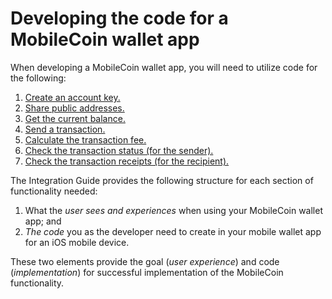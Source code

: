 # Developing the code for a MobileCoin wallet app

When developing a MobileCoin wallet app, you will need to utilize code for the following:

1. [Create an account key.](create-account-key.md)
2. [Share public addresses.](share-public-addresses.md)
3. [Get the current balance.](get-balance.md)
4. [Send a transaction.](send-transaction.md)
5. [Calculate the transaction fee.](calculate-fee.md)
6. [Check the transaction status (for the sender).](check-transaction-status.md)
7. [Check the transaction receipts (for the recipient).](transaction-receipts.md)

The Integration Guide provides the following structure for each section of functionality needed:

1. What the _user sees and experiences_ when using your MobileCoin wallet app; and
2. _The code_ you as the developer need to create in your mobile wallet app for an iOS mobile device.

These two elements provide the goal (_user experience_) and code (_implementation_) for successful implementation of the MobileCoin functionality.
